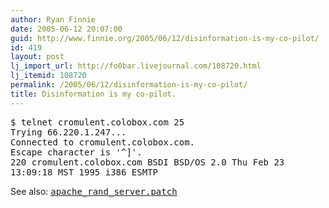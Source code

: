 ```yaml
---
author: Ryan Finnie
date: 2005-06-12 20:07:00
guid: http://www.finnie.org/2005/06/12/disinformation-is-my-co-pilot/
id: 419
layout: post
lj_import_url: http://fo0bar.livejournal.com/108720.html
lj_itemid: 108720
permalink: /2005/06/12/disinformation-is-my-co-pilot/
title: Disinformation is my co-pilot.
---
```

<tt>$ telnet cromulent.colobox.com 25<br /> Trying 66.220.1.247...<br /> Connected to cromulent.colobox.com.<br /> Escape character is '^]'.<br /> 220 cromulent.colobox.com BSDI BSD/OS 2.0 Thu Feb 23 13:09:18 MST 1995 i386 ESMTP</tt>

See also: <tt><a href="http://www.finnie.org/software/apache_rand_server.patch">apache_rand_server.patch</a></tt>
